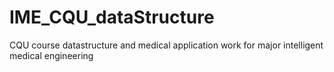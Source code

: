 # IME_CQU_dataStructure
CQU course datastructure and medical application work for major intelligent medical engineering
